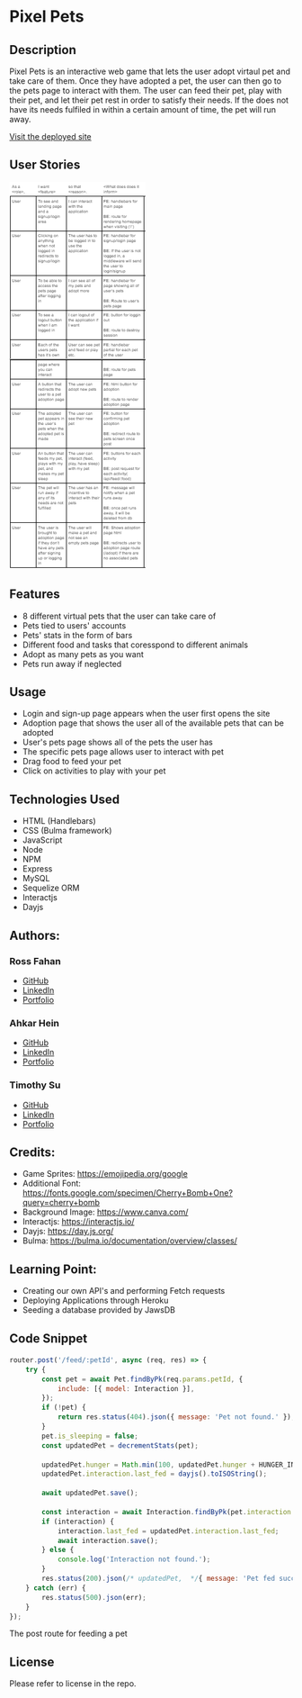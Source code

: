 # Pixel Pets

## Description
Pixel Pets is an interactive web game that lets the user adopt virtaul pet and take care of them. Once they have adopted a pet, the user can then go to the pets page to interact with them. The user can feed their pet, play with their pet, and let their pet rest in order to satisfy their needs. If the does not have its needs fulfiled in within a certain amount of time, the pet will run away.

[Visit the deployed site](https://evening-shore-08297-d73707de49e0.herokuapp.com)

## User Stories
![User Stories](./assets/userstory.png)

## Features
* 8 different virtual pets that the user can take care of
* Pets tied to users' accounts
* Pets' stats in the form of bars
* Different food and tasks that coresspond to different animals
* Adopt as many pets as you want
* Pets run away if neglected

## Usage
* Login and sign-up page appears when the user first opens the site
* Adoption page that shows the user all of the available pets that can be adopted
* User's pets page shows all of the pets the user has
* The specific pets page allows user to interact with pet
* Drag food to feed your pet
* Click on activities to play with your pet

## Technologies Used
* HTML (Handlebars)
*	CSS (Bulma framework)
*	JavaScript
* Node
* NPM
* Express
* MySQL
* Sequelize ORM
* Interactjs
* Dayjs

## Authors:

### Ross Fahan
* [GitHub](https://github.com/RossFahan)
* [LinkedIn](https://www.linkedin.com/in/rossfahan/)
* [Portfolio]()

### Ahkar Hein
* [GitHub](https://github.com/ahkar-hein)
* [LinkedIn](https://www.linkedin.com/in/ahkar-hein-9b4065100/)
* [Portfolio]()

### Timothy Su
* [GitHub](https://github.com/timothysu1)
* [LinkedIn](https://www.linkedin.com/in/timothysu1/)
* [Portfolio](https://timothysu1.github.io/portfolio-timothysu/)

## Credits:
* Game Sprites: https://emojipedia.org/google 
* Additional Font: https://fonts.google.com/specimen/Cherry+Bomb+One?query=cherry+bomb 
* Background Image: https://www.canva.com/
* Interactjs: https://interactjs.io/
* Dayjs: https://day.js.org/
* Bulma: https://bulma.io/documentation/overview/classes/

## Learning Point:
* Creating our own API's and performing Fetch requests
* Deploying Applications through Heroku
* Seeding a database provided by JawsDB

## Code Snippet
```js
router.post('/feed/:petId', async (req, res) => {
    try {
        const pet = await Pet.findByPk(req.params.petId, {
            include: [{ model: Interaction }],
        });
        if (!pet) {
            return res.status(404).json({ message: 'Pet not found.' });
        }
        pet.is_sleeping = false;
        const updatedPet = decrementStats(pet);

        updatedPet.hunger = Math.min(100, updatedPet.hunger + HUNGER_INCREMENT_WHEN_FED);
        updatedPet.interaction.last_fed = dayjs().toISOString();

        await updatedPet.save();

        const interaction = await Interaction.findByPk(pet.interaction.id);
        if (interaction) {
            interaction.last_fed = updatedPet.interaction.last_fed;
            await interaction.save();
        } else {
            console.log('Interaction not found.');
        }
        res.status(200).json(/* updatedPet,  */{ message: 'Pet fed successfully.' });
    } catch (err) {
        res.status(500).json(err);
    }
});
```
The post route for feeding a pet 

## License

Please refer to license in the repo.